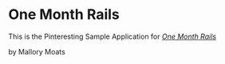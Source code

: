 # One Month Rails

This is the Pinteresting Sample Application for
[*One Month Rails*](http://onemonthrails.com)

by Mallory Moats